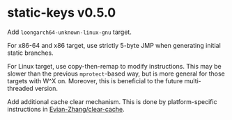 # static-keys v0.5.0

Add `loongarch64-unknown-linux-gnu` target.

For x86-64 and x86 target, use strictly 5-byte JMP when generating initial static branches.

For Linux target, use copy-then-remap to modify instructions. This may be slower than the previous `mprotect`-based way, but is more general for those targets with W^X on. Moreover, this is beneficial to the future multi-threaded version.

Add additional cache clear mechanism. This is done by platform-specific instructions in [Evian-Zhang/clear-cache](https://github.com/Evian-Zhang/clear-cache).
